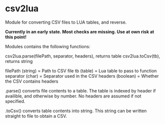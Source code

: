 # csv2lua
Module for converting CSV files to LUA tables, and reverse.

**Currently in an early state. Most checks are missing. Use at own risk at this point!**

Modules contains the following functions:

csv2lua.parse(filePath, separator, headers), returns table
csv2lua.toCsv(tb), returns string

filePath (string) = Path to CSV file
tb (table)        = Lua table to pass to function
separator (char)  = Separator used in the CSV
headers (boolean) = Whether the CSV contains headers

.parse() converts file contents to a table. The table is indexed by header if availible, and otherwise by number. No headers are assumed if not specified.

.toCsv() converts table contents into string. This string can be written straight to file to obtain a CSV.
